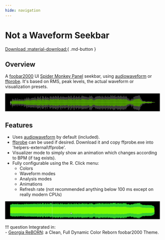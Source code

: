 ```yaml
---
hide: navigation
---
```


# Not a Waveform Seekbar

[Download :material-download:](https://github.com/regorxxx/Not-A-Waveform-Seekbar-SMP){ .md-button }

## Overview

A [foobar2000](https://www.foobar2000.org/) UI [Spider Monkey Panel](https://theqwertiest.github.io/foo_spider_monkey_panel/)
 seekbar, using [audiowaveform](https://github.com/bbc/audiowaveform) or [ffprobe](https://ffmpeg.org/ffprobe.html).
 It's based on RMS, peak levels, the actual waveform or visualization presets.

![Seekbar with audiowaveform](../images/sk_01.gif)

## Features
- Uses [audiowaveform](https://github.com/bbc/audiowaveform) by default (included).
- [ffprobe](https://ffmpeg.org/download.html) can be used if desired. Download it and copy ffprobe.exe into 'helpers-external\ffprobe\'.
- Visualizer mode to simply show an animation which changes according to BPM (if tag exists).
- Fully configurable using the R. Click menu:
	- Colors
	- Waveform modes
	- Analysis modes
	- Animations
	- Refresh rate (not recommended anything below 100 ms except on really modern CPUs)

![Seekbar with ffprobe](../images/sk_02.gif)

!!! question
	Integrated in:  
	-  [Georgia ReBORN](https://github.com/TT-ReBORN/Georgia-ReBORN): a Clean, Full Dynamic Color Reborn foobar2000 Theme.